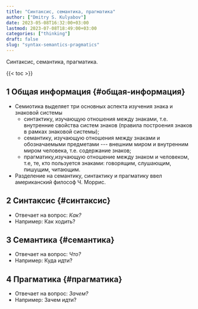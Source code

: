 ```yaml
---
title: "Синтаксис, семантика, прагматика"
author: ["Dmitry S. Kulyabov"]
date: 2023-05-08T16:32:00+03:00
lastmod: 2023-07-08T18:49:00+03:00
categories: ["thinking"]
draft: false
slug: "syntax-semantics-pragmatics"
---
```


Синтаксис, семантика, прагматика.

<!--more-->

{{< toc >}}


## <span class="section-num">1</span> Общая информация {#общая-информация}

-   Семиотика выделяет три основных аспекта изучения знака и знаковой системы
    -   синтактику, изучающую отношения между знаками, т.е. внутренние свойства систем знаков (правила построения знаков в рамках знаковой системы);
    -   семантику, изучающую отношения между знаками и обозначаемыми предметами --- внешним миром и внутренним миром человека, т.е. содержание знаков;
    -   прагматику,изучающую отношение между знаком и человеком, т.е, те, кто пользуется знаками: говорящим, слушающим, пишущим, читающим.
-   Разделение на семантику, синтактику и прагматику ввел американский философ Ч. Моррис.


## <span class="section-num">2</span> Синтаксис {#синтаксис}

-   Отвечает на вопрос: _Как?_
-   Например: Как ходить?


## <span class="section-num">3</span> Семантика {#семантика}

-   Отвечает на вопрос: _Что?_
-   Например: Куда идти?


## <span class="section-num">4</span> Прагматика {#прагматика}

-   Отвечает на вопрос: _Зачем?_
-   Например: Зачем идти?
